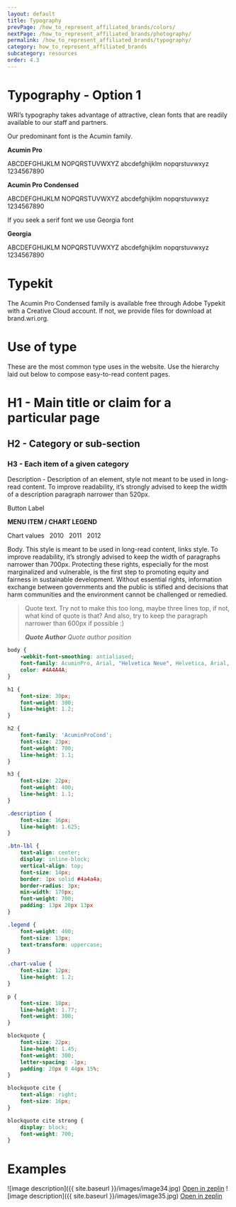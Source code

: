 ```yaml
---
layout: default
title: Typography
prevPage: /how_to_represent_affiliated_brands/colors/
nextPage: /how_to_represent_affiliated_brands/photography/
permalink: /how_to_represent_affiliated_brands/typography/
category: how_to_represent_affiliated_brands
subcategory: resources
order: 4.3
---
```


# Typography - Option 1

WRIʼs typography takes advantage of attractive, clean fonts that are readily available to
our staff and partners.

Our predominant font is the Acumin family.

<div class="columns-text">
	<div class="col font-01">
		<strong class="ttl-line">Acumin Pro</strong>
		<p>ABCDEFGHIJKLM NOPQRSTUVWXYZ abcdefghijklm nopqrstuvwxyz 1234567890</p>
	</div>
	<div class="col font-02">
		<strong class="ttl-line">Acumin Pro Condensed</strong>
		<p>ABCDEFGHIJKLM NOPQRSTUVWXYZ abcdefghijklm nopqrstuvwxyz 1234567890</p>
	</div>
</div>

If you seek a serif font we use Georgia font

<div class="columns-text">
	<div class="col font-03">
		<strong class="ttl-line">Georgia</strong>
		<p>ABCDEFGHIJKLM NOPQRSTUVWXYZ abcdefghijklm nopqrstuvwxyz 1234567890</p>
	</div>
</div>

# Typekit

The Acumin Pro Condensed family is available free through Adobe Typekit with a Creative
Cloud account. If not, we provide files for download at brand.wri.org.

# Use of type

These are the most common type uses in the website. Use the hierarchy laid out below to
compose easy-to-read content pages.

<div class="content">
	<h1>H1 - Main title or claim for a particular page </h1>
	<h2>H2 - Category or sub-section</h2>
	<h3>H3 - Each item of a given category</h3>
	<div class="block-520">
		Description - Description of an element, style not meant to be used in long-read content. To improve readability, it’s strongly advised to keep the width of a description paragraph narrower than 520px.
	</div>
	<p>
		<span class="btn-lbl">Button Label</span>
	</p>
	<div class="min-txt">
		<strong>MENU ITEM / CHART LEGEND</strong>
		<p>Chart values &nbsp; 2010 &nbsp; 2011 &nbsp; 2012</p>
	</div>
	<div class="big-txt">
		<p>Body. This style is meant to be used in long-read content, <a>links style</a>. To improve readability, it’s strongly advised to keep the width of paragraphs narrower than 700px. Protecting these rights, especially for the most marginalized and vulnerable, is the first step to promoting equity and fairness in sustainable development. Without essential rights, information exchange between governments and the public is stifled and decisions that harm communities and the environment cannot be challenged or remedied.</p>
	</div>
</div>

>Quote text. Try not to make this too long, maybe three lines top, if not, what kind of quote is that? And also, try to keep the paragraph narrower than 600px if possible :)
>
> <cite><strong>Quote Author</strong> Quote author position  </cite>


```css
body {
    -webkit-font-smoothing: antialiased;
    font-family: AcuminPro, Arial, "Helvetica Neue", Helvetica, Arial, sans-serif;
    color: #4A4A4A;
}

h1 {
    font-size: 30px;
    font-weight: 300;
    line-height: 1.2;
}

h2 {
    font-family: 'AcuminProCond';
    font-size: 23px;
    font-weight: 700;
    line-height: 1.1;
}

h3 {
    font-size: 22px;
    font-weight: 400;
    line-height: 1.1;
}

.description {
    font-size: 16px;
    line-height: 1.625;
}

.btn-lbl {
    text-align: center;
    display: inline-block;
    vertical-align: top;
    font-size: 14px;
    border: 1px solid #4a4a4a;
    border-radius: 3px;
    min-width: 170px;
    font-weight: 700;
    padding: 13px 20px 13px
}

.legend {
    font-weight: 400;
    font-size: 13px;
    text-transform: uppercase;
}

.chart-value {
    font-size: 12px;
    line-height: 1.2;
}

p {
    font-size: 18px;
    line-height: 1.77;
    font-weight: 300;
}

blockquote {
    font-size: 22px;
    line-height: 1.45;
    font-weight: 300;
    letter-spacing: -1px;
    padding: 20px 0 44px 15%;
}

blockquote cite {
    text-align: right;
    font-size: 16px;
}

blockquote cite strong {
    display: block;
    font-weight: 700;
}
```

# Examples

<span class="examples-block size-02">
	<span class="post-examples">
		![image description]({{ site.baseurl }}/images/image34.jpg)
		<a href="https://zpl.io/Zd6ilD" class="button" target="_blank" rel="noreferrer noopener">Open in zeplin</a>
	</span>
	<span class="post-examples">
		![image description]({{ site.baseurl }}/images/image35.jpg)
		<a href="https://zpl.io/1TkWME" class="button" target="_blank" rel="noreferrer noopener">Open in zeplin</a>
	</span>
</span>
